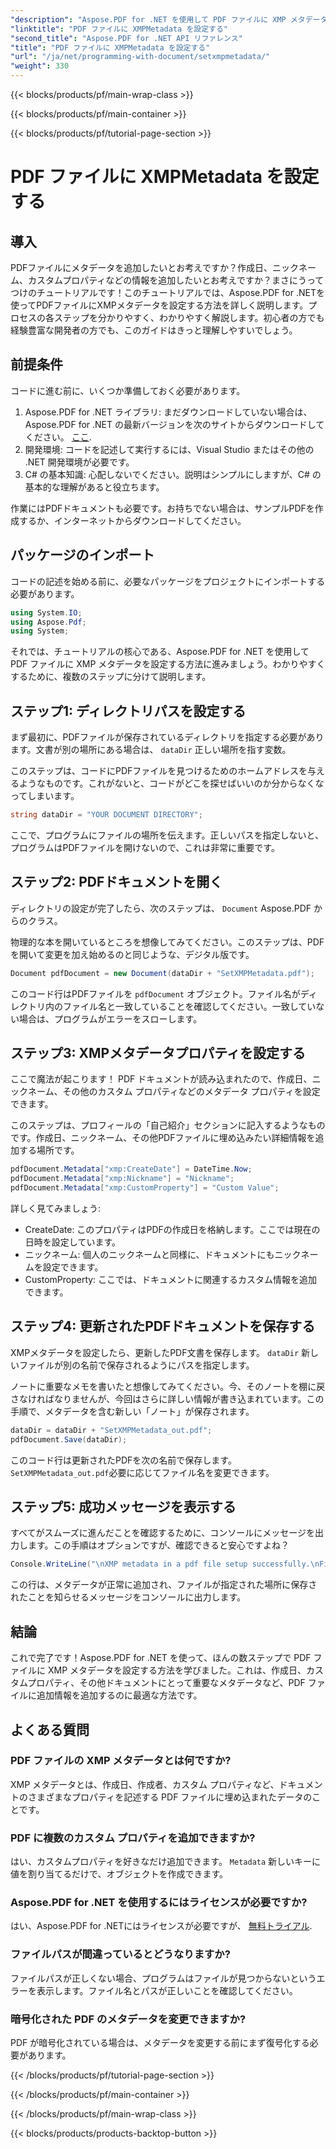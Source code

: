 ```yaml
---
"description": "Aspose.PDF for .NET を使用して PDF ファイルに XMP メタデータを設定する方法を学びましょう。このステップバイステップガイドでは、設定からドキュメントの保存まで、プロセス全体を詳しく説明します。"
"linktitle": "PDF ファイルに XMPMetadata を設定する"
"second_title": "Aspose.PDF for .NET API リファレンス"
"title": "PDF ファイルに XMPMetadata を設定する"
"url": "/ja/net/programming-with-document/setxmpmetadata/"
"weight": 330
---
```


{{< blocks/products/pf/main-wrap-class >}}

{{< blocks/products/pf/main-container >}}

{{< blocks/products/pf/tutorial-page-section >}}

# PDF ファイルに XMPMetadata を設定する

## 導入

PDFファイルにメタデータを追加したいとお考えですか？作成日、ニックネーム、カスタムプロパティなどの情報を追加したいとお考えですか？まさにうってつけのチュートリアルです！このチュートリアルでは、Aspose.PDF for .NETを使ってPDFファイルにXMPメタデータを設定する方法を詳しく説明します。プロセスの各ステップを分かりやすく、わかりやすく解説します。初心者の方でも経験豊富な開発者の方でも、このガイドはきっと理解しやすいでしょう。

## 前提条件

コードに進む前に、いくつか準備しておく必要があります。

1. Aspose.PDF for .NET ライブラリ: まだダウンロードしていない場合は、Aspose.PDF for .NET の最新バージョンを次のサイトからダウンロードしてください。 [ここ](https://releases。aspose.com/pdf/net/).
2. 開発環境: コードを記述して実行するには、Visual Studio またはその他の .NET 開発環境が必要です。
3. C# の基本知識: 心配しないでください。説明はシンプルにしますが、C# の基本的な理解があると役立ちます。

作業にはPDFドキュメントも必要です。お持ちでない場合は、サンプルPDFを作成するか、インターネットからダウンロードしてください。

## パッケージのインポート

コードの記述を始める前に、必要なパッケージをプロジェクトにインポートする必要があります。

```csharp
using System.IO;
using Aspose.Pdf;
using System;
```

それでは、チュートリアルの核心である、Aspose.PDF for .NET を使用して PDF ファイルに XMP メタデータを設定する方法に進みましょう。わかりやすくするために、複数のステップに分けて説明します。

## ステップ1: ディレクトリパスを設定する

まず最初に、PDFファイルが保存されているディレクトリを指定する必要があります。文書が別の場所にある場合は、 `dataDir` 正しい場所を指す変数。

このステップは、コードにPDFファイルを見つけるためのホームアドレスを与えるようなものです。これがないと、コードがどこを探せばいいのか分からなくなってしまいます。

```csharp
string dataDir = "YOUR DOCUMENT DIRECTORY";
```

ここで、プログラムにファイルの場所を伝えます。正しいパスを指定しないと、プログラムはPDFファイルを開けないので、これは非常に重要です。

## ステップ2: PDFドキュメントを開く

ディレクトリの設定が完了したら、次のステップは、 `Document` Aspose.PDF からのクラス。

物理的な本を開いているところを想像してみてください。このステップは、PDFを開いて変更を加え始めるのと同じような、デジタル版です。

```csharp
Document pdfDocument = new Document(dataDir + "SetXMPMetadata.pdf");
```

このコード行はPDFファイルを `pdfDocument` オブジェクト。ファイル名がディレクトリ内のファイル名と一致していることを確認してください。一致していない場合は、プログラムがエラーをスローします。

## ステップ3: XMPメタデータプロパティを設定する

ここで魔法が起こります！ PDF ドキュメントが読み込まれたので、作成日、ニックネーム、その他のカスタム プロパティなどのメタデータ プロパティを設定できます。

このステップは、プロフィールの「自己紹介」セクションに記入するようなものです。作成日、ニックネーム、その他PDFファイルに埋め込みたい詳細情報を追加する場所です。

```csharp
pdfDocument.Metadata["xmp:CreateDate"] = DateTime.Now;
pdfDocument.Metadata["xmp:Nickname"] = "Nickname";
pdfDocument.Metadata["xmp:CustomProperty"] = "Custom Value";
```

詳しく見てみましょう:
- CreateDate: このプロパティはPDFの作成日を格納します。ここでは現在の日時を設定しています。
- ニックネーム: 個人のニックネームと同様に、ドキュメントにもニックネームを設定できます。
- CustomProperty: ここでは、ドキュメントに関連するカスタム情報を追加できます。

## ステップ4: 更新されたPDFドキュメントを保存する

XMPメタデータを設定したら、更新したPDF文書を保存します。 `dataDir` 新しいファイルが別の名前で保存されるようにパスを指定します。

ノートに重要なメモを書いたと想像してみてください。今、そのノートを棚に戻さなければなりませんが、今回はさらに詳しい情報が書き込まれています。この手順で、メタデータを含む新しい「ノート」が保存されます。

```csharp
dataDir = dataDir + "SetXMPMetadata_out.pdf";
pdfDocument.Save(dataDir);
```

このコード行は更新されたPDFを次の名前で保存します。 `SetXMPMetadata_out.pdf`必要に応じてファイル名を変更できます。

## ステップ5: 成功メッセージを表示する

すべてがスムーズに進んだことを確認するために、コンソールにメッセージを出力します。この手順はオプションですが、確認できると安心ですよね？

```csharp
Console.WriteLine("\nXMP metadata in a pdf file setup successfully.\nFile saved at " + dataDir);
```

この行は、メタデータが正常に追加され、ファイルが指定された場所に保存されたことを知らせるメッセージをコンソールに出力します。

## 結論

これで完了です！Aspose.PDF for .NET を使って、ほんの数ステップで PDF ファイルに XMP メタデータを設定する方法を学びました。これは、作成日、カスタムプロパティ、その他ドキュメントにとって重要なメタデータなど、PDF ファイルに追加情報を追加するのに最適な方法です。


## よくある質問

### PDF ファイルの XMP メタデータとは何ですか?  
XMP メタデータとは、作成日、作成者、カスタム プロパティなど、ドキュメントのさまざまなプロパティを記述する PDF ファイルに埋め込まれたデータのことです。

### PDF に複数のカスタム プロパティを追加できますか?  
はい、カスタムプロパティを好きなだけ追加できます。 `Metadata` 新しいキーに値を割り当てるだけで、オブジェクトを作成できます。

### Aspose.PDF for .NET を使用するにはライセンスが必要ですか?  
はい、Aspose.PDF for .NETにはライセンスが必要ですが、 [無料トライアル](https://releases。aspose.com/).

### ファイルパスが間違っているとどうなりますか?  
ファイルパスが正しくない場合、プログラムはファイルが見つからないというエラーを表示します。ファイル名とパスが正しいことを確認してください。

### 暗号化された PDF のメタデータを変更できますか?  
PDF が暗号化されている場合は、メタデータを変更する前にまず復号化する必要があります。

{{< /blocks/products/pf/tutorial-page-section >}}

{{< /blocks/products/pf/main-container >}}

{{< /blocks/products/pf/main-wrap-class >}}

{{< blocks/products/products-backtop-button >}}